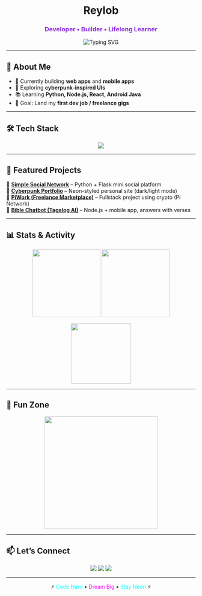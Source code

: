 <!-- Cyberpunk GitHub Profile README for reylob -->

<h1 align="center">Reylob</h1>
<h3 align="center" style="color:#8a2be2;">
  Developer • Builder • Lifelong Learner
</h3>

<p align="center">
  <img src="https://readme-typing-svg.herokuapp.com?font=Orbitron&size=28&duration=4000&color=00FFFF&center=true&vCenter=true&lines=Developer+%7C+Builder;Python+%7C+Java+%7C+Web;Always+Learning+%E2%9C%94;" alt="Typing SVG">
</p>

---

## 👾 About Me  
- 🔭 Currently building **web apps** and **mobile apps**  
- 🌌 Exploring **cyberpunk-inspired UIs**  
- 📚 Learning **Python, Node.js, React, Android Java**  
- 🎯 Goal: Land my **first dev job / freelance gigs**  

---

## 🛠️ Tech Stack  

<p align="center">
  <img src="https://skillicons.dev/icons?i=python,java,js,react,nodejs,html,css,androidstudio,git,github,vscode" />
</p>

---

## 🚀 Featured Projects  

🔹 [**Simple Social Network**](#) – Python + Flask mini social platform  
🔹 [**Cyberpunk Portfolio**](#) – Neon-styled personal site (dark/light mode)  
🔹 [**PiWork (Freelance Marketplace)**](#) – Fullstack project using crypto (Pi Network)  
🔹 [**Bible Chatbot (Tagalog AI)**](#) – Node.js + mobile app, answers with verses  

---

## 📊 Stats & Activity  

<p align="center">
  <img src="https://github-readme-stats.vercel.app/api?username=reylob&show_icons=true&theme=radical&bg_color=141321&title_color=FF00FF&icon_color=00FFFF&text_color=FFFFFF" height="180px"/>
  <img src="https://github-readme-streak-stats.herokuapp.com/?user=reylob&theme=radical&background=141321&ring=FF00FF&fire=00FFFF&currStreakNum=00FFFF&currStreakLabel=FF00FF" height="180px"/>
</p>

<p align="center">
  <img src="https://github-readme-stats.vercel.app/api/top-langs/?username=reylob&layout=compact&theme=radical&bg_color=141321&title_color=FF00FF&text_color=FFFFFF" height="160px"/>
</p>

---

## 🧩 Fun Zone  

<p align="center">
  <img src="https://media.giphy.com/media/l0HlOvJ7yaacpuSas/giphy.gif" width="300">
</p>

---

## 📫 Let’s Connect  

<p align="center">
  <a href="mailto:your-email@example.com"><img src="https://img.shields.io/badge/Email-%23FF00FF.svg?&style=for-the-badge&logo=gmail&logoColor=white" /></a>
  <a href="https://linkedin.com/in/yourprofile"><img src="https://img.shields.io/badge/LinkedIn-%2300FFFF.svg?&style=for-the-badge&logo=linkedin&logoColor=black" /></a>
  <a href="https://twitter.com/yourprofile"><img src="https://img.shields.io/badge/Twitter-%23FF00FF.svg?&style=for-the-badge&logo=twitter&logoColor=white" /></a>
</p>

---

<p align="center">⚡ <span style="color:#00FFFF">Code Hard</span> • <span style="color:#FF00FF">Dream Big</span> • <span style="color:#00FFFF">Stay Neon</span> ⚡</p>
